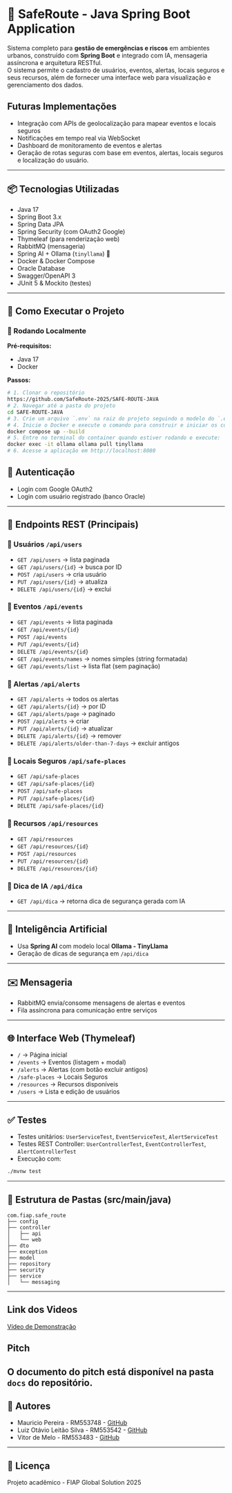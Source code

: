 # 📍 SafeRoute - Java Spring Boot Application

Sistema completo para **gestão de emergências e riscos** em ambientes urbanos, construído com **Spring Boot** e integrado com IA, mensageria assíncrona e arquitetura RESTful.  
O sistema permite o cadastro de usuários, eventos, alertas, locais seguros e seus recursos, além de fornecer uma interface web para visualização e gerenciamento dos dados.  

## Futuras Implementações
- Integração com APIs de geolocalização para mapear eventos e locais seguros
- Notificações em tempo real via WebSocket
- Dashboard de monitoramento de eventos e alertas
- Geração de rotas seguras com base em eventos, alertas, locais seguros e localização do usuário.

---

## 📦 Tecnologias Utilizadas
- Java 17
- Spring Boot 3.x
- Spring Data JPA
- Spring Security (com OAuth2 Google)
- Thymeleaf (para renderização web)
- RabbitMQ (mensageria)
- Spring AI + Ollama (`tinyllama`) 🌟
- Docker & Docker Compose
- Oracle Database
- Swagger/OpenAPI 3
- JUnit 5 & Mockito (testes)

---

## 🚀 Como Executar o Projeto

### 🔧 Rodando Localmente

**Pré-requisitos:**
- Java 17
- Docker

**Passos:**
```bash
# 1. Clonar o repositório
https://github.com/SafeRoute-2025/SAFE-ROUTE-JAVA
# 2. Navegar até a pasta do projeto
cd SAFE-ROUTE-JAVA
# 3. Crie um arquivo `.env` na raiz do projeto seguindo o modelo do `.env.example` e preencha com suas credenciais do Oracle e google
# 4. Inicie o Docker e execute o comando para construir e iniciar os containers
docker compose up --build
# 5. Entre no terminal do container quando estiver rodando e execute:
docker exec -it ollama ollama pull tinyllama
# 6. Acesse a aplicação em http://localhost:8080
```

## 🔐 Autenticação
- Login com Google OAuth2
- Login com usuário registrado (banco Oracle)

---

## 📘 Endpoints REST (Principais)

### 🔹 Usuários `/api/users`
- `GET /api/users` → lista paginada
- `GET /api/users/{id}` → busca por ID
- `POST /api/users` → cria usuário
- `PUT /api/users/{id}` → atualiza
- `DELETE /api/users/{id}` → exclui

### 🔹 Eventos `/api/events`
- `GET /api/events` → lista paginada
- `GET /api/events/{id}`
- `POST /api/events`
- `PUT /api/events/{id}`
- `DELETE /api/events/{id}`
- `GET /api/events/names` → nomes simples (string formatada)
- `GET /api/events/list` → lista flat (sem paginação)

### 🔹 Alertas `/api/alerts`
- `GET /api/alerts` → todos os alertas
- `GET /api/alerts/{id}` → por ID
- `GET /api/alerts/page` → paginado
- `POST /api/alerts` → criar
- `PUT /api/alerts/{id}` → atualizar
- `DELETE /api/alerts/{id}` → remover
- `DELETE /api/alerts/older-than-7-days` → excluir antigos

### 🔹 Locais Seguros `/api/safe-places`
- `GET /api/safe-places`
- `GET /api/safe-places/{id}`
- `POST /api/safe-places`
- `PUT /api/safe-places/{id}`
- `DELETE /api/safe-places/{id}`

### 🔹 Recursos `/api/resources`
- `GET /api/resources`
- `GET /api/resources/{id}`
- `POST /api/resources`
- `PUT /api/resources/{id}`
- `DELETE /api/resources/{id}`

### 🔹 Dica de IA `/api/dica`
- `GET /api/dica` → retorna dica de segurança gerada com IA

---

## 🧠 Inteligência Artificial
- Usa **Spring AI** com modelo local **Ollama - TinyLlama**
- Geração de dicas de segurança em `/api/dica`

---

## ✉️ Mensageria
- RabbitMQ envia/consome mensagens de alertas e eventos
- Fila assíncrona para comunicação entre serviços

---

## 🌐 Interface Web (Thymeleaf)
- `/` → Página inicial
- `/events` → Eventos (listagem + modal)
- `/alerts` → Alertas (com botão excluir antigos)
- `/safe-places` → Locais Seguros
- `/resources` → Recursos disponíveis
- `/users` → Lista e edição de usuários

---

## ✅ Testes
- Testes unitários: `UserServiceTest`, `EventServiceTest`, `AlertServiceTest`
- Testes REST Controller: `UserControllerTest`, `EventControllerTest`, `AlertControllerTest`
- Execução com:
```bash
./mvnw test
```

---

## 📂 Estrutura de Pastas (src/main/java)
```
com.fiap.safe_route
├── config
├── controller
│   ├── api
│   └── web
├── dto
├── exception
├── model
├── repository
├── security
├── service
│   └── messaging
```

---
## Link dos Videos
[Vídeo de Demonstração](https://youtu.be/OTyvS78hBKQ)  

## Pitch
O documento do pitch está disponível na pasta `docs` do repositório.
---
## 👥 Autores
- Mauricio Pereira - RM553748 - [GitHub](https://github.com/Mauricio-Pereira)
- Luiz Otávio Leitão Silva - RM553542 - [GitHub](https://github.com/Luiz1614)
- Vitor de Melo - RM553483 - [GitHub](https://github.com/vitor52a1)

---

## 📄 Licença
Projeto acadêmico - FIAP Global Solution 2025
